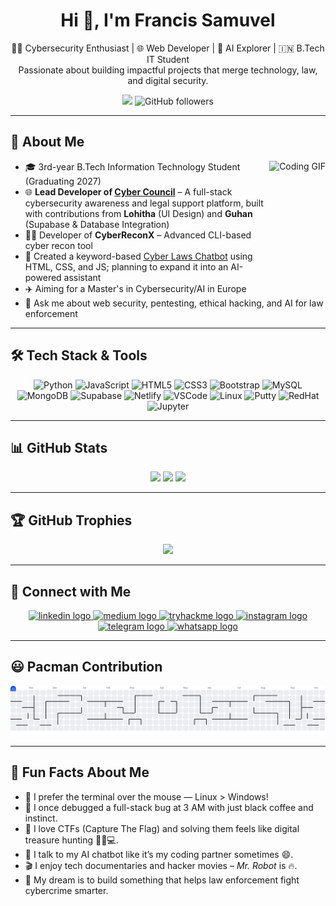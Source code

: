 
<h1 align="center">Hi 👋, I'm Francis Samuvel</h1>

<p align="center">
  👨‍💻 Cybersecurity Enthusiast | 🌐 Web Developer | 🤖 AI Explorer | 🇮🇳 B.Tech IT Student <br>
  Passionate about building impactful projects that merge technology, law, and digital security.
</p>

<div align="center">

  ![](https://komarev.com/ghpvc/?username=sam-francis06&color=green)
  ![GitHub followers](https://img.shields.io/github/followers/sam-francis06?label=Followers&style=social)

</div>



---

## 🚀 About Me

<img align="right" src="https://media2.giphy.com/media/v1.Y2lkPTc5MGI3NjExanllbHJpMGxzbnczZnU2ZnJ1Ym44ZjJkOTRnMGF3bGhlYXowZ2F6YSZlcD12MV9pbnRlcm5hbF9naWZfYnlfaWQmY3Q9Zw/GghGKaZ8JeHJx0apQC/giphy.gif" height="180" alt="Coding GIF" />

- 🎓 3rd-year B.Tech Information Technology Student (Graduating 2027)  
- 🌐 **Lead Developer of [Cyber Council](https://cybercouncil.netlify.app)** – A full-stack cybersecurity awareness and legal support platform, built with contributions from **Lohitha** (UI Design) and **Guhan** (Supabase & Database Integration)  
- 🕵️‍♂️ Developer of **CyberReconX** – Advanced CLI-based cyber recon tool  
- 🤖 Created a keyword-based [Cyber Laws Chatbot](https://sam-francis06.github.io/Chatbot/) using HTML, CSS, and JS; planning to expand it into an AI-powered assistant  
- ✈️ Aiming for a Master's in Cybersecurity/AI in Europe  
- 💬 Ask me about web security, pentesting, ethical hacking, and AI for law enforcement  
  
---

## 🛠️ Tech Stack & Tools

<p align="center">
  <img src="https://cdn.jsdelivr.net/gh/devicons/devicon/icons/python/python-original.svg" height="40" alt="Python" />
  <img src="https://cdn.jsdelivr.net/gh/devicons/devicon/icons/javascript/javascript-original.svg" height="40" alt="JavaScript" />
  <img src="https://cdn.jsdelivr.net/gh/devicons/devicon/icons/html5/html5-original.svg" height="40" alt="HTML5" />
  <img src="https://cdn.jsdelivr.net/gh/devicons/devicon/icons/css3/css3-original.svg" height="40" alt="CSS3" />
  <img src="https://cdn.simpleicons.org/bootstrap/7952B3" height="40" alt="Bootstrap" />
  <img src="https://cdn.jsdelivr.net/gh/devicons/devicon/icons/mysql/mysql-original.svg" height="40" alt="MySQL" />
  <img src="https://cdn.jsdelivr.net/gh/devicons/devicon/icons/mongodb/mongodb-original.svg" height="40" alt="MongoDB" />
  <img src="https://cdn.simpleicons.org/supabase/3ECF8E" height="40" alt="Supabase" />
  <img src="https://cdn.simpleicons.org/netlify/00C7B7" height="40" alt="Netlify" />
  <img src="https://cdn.jsdelivr.net/gh/devicons/devicon/icons/vscode/vscode-original.svg" height="40" alt="VSCode" />
  <img src="https://cdn.jsdelivr.net/gh/devicons/devicon/icons/linux/linux-original.svg" height="40" alt="Linux" />
  <img src="https://cdn.jsdelivr.net/gh/devicons/devicon/icons/putty/putty-original.svg" height="40" alt="Putty" />
  <img src="https://cdn.jsdelivr.net/gh/devicons/devicon/icons/redhat/redhat-original.svg" height="40" alt="RedHat" />
  <img src="https://cdn.jsdelivr.net/gh/devicons/devicon/icons/jupyter/jupyter-original.svg" height="40" alt="Jupyter" />
</p>

---

## 📊 GitHub Stats

<p align="center">
  <img src="https://github-readme-stats.vercel.app/api?username=sam-francis06&show_icons=true&theme=dark&include_all_commits=true&count_private=true" height="150" />
  <img src="https://streak-stats.demolab.com?user=sam-francis06&theme=dark&hide_border=false&border_radius=5" height="150" />
  <img src="https://github-readme-stats.vercel.app/api/top-langs?username=sam-francis06&layout=compact&theme=dark&langs_count=6" height="150" />
</p>

---

## 🏆 GitHub Trophies

<p align="center">
  <img src="https://github-profile-trophy.vercel.app/?username=sam-francis06&theme=tokyonight&no-frame=true&column=7&margin-w=10&margin-h=10" />
</p>

---

## 🔗 Connect with Me   

<p align="center">
  <a href="https://www.linkedin.com/in/francis-samuvel-a0a536293" target="_blank">
    <img src="https://img.shields.io/static/v1?message=LinkedIn&logo=linkedin&label=&color=0077B5&logoColor=white&labelColor=&style=for-the-badge" height="40" alt="linkedin logo" />
  </a>
  <a href="https://medium.com/@samfrancissam06" target="_blank">
    <img src="https://img.shields.io/static/v1?message=Medium&logo=medium&label=&color=12100E&logoColor=white&labelColor=&style=for-the-badge" height="40" alt="medium logo" />
  </a>
  <a href="https://tryhackme.com/p/samfrancissam06" target="_blank">
    <img src="https://img.shields.io/static/v1?message=TryHackMe&logo=tryhackme&label=&color=88cc14&logoColor=white&labelColor=&style=for-the-badge" height="40" alt="tryhackme logo" />
  </a>
  <a href="https://www.instagram.com/sam_francis_06/" target="_blank">
    <img src="https://img.shields.io/static/v1?message=Instagram&logo=instagram&label=&color=E4405F&logoColor=white&labelColor=&style=for-the-badge" height="40" alt="instagram logo" />
  </a>
  <a href="https://t.me/Samfrancis06" target="_blank">
    <img src="https://img.shields.io/static/v1?message=Telegram&logo=telegram&label=&color=2CA5E0&logoColor=white&labelColor=&style=for-the-badge" height="40" alt="telegram logo" />
  </a>
  <a href="http://wa.me/+918300496804" target="_blank">
    <img src="https://img.shields.io/static/v1?message=Whatsapp&logo=whatsapp&label=&color=25D366&logoColor=white&labelColor=&style=for-the-badge" height="40" alt="whatsapp logo" />
  </a>
</p>

---

## 😃 Pacman Contribution

<p align="center">
  <picture>
  <source media="(prefers-color-scheme: dark)" srcset="https://raw.githubusercontent.com/sam-francis06/sam-francis06/output/pacman-contribution-graph-dark.svg">
  <source media="(prefers-color-scheme: light)" srcset="https://raw.githubusercontent.com/sam-francis06/sam-francis06/output/pacman-contribution-graph.svg">
  <img alt="pacman contribution graph" src="https://raw.githubusercontent.com/sam-francis06/sam-francis06/output/pacman-contribution-graph.svg">
</picture>
</p>

---

## 🎉 Fun Facts About Me

- 🐧 I prefer the terminal over the mouse — Linux > Windows!
- 🎯 I once debugged a full-stack bug at 3 AM with just black coffee and instinct.
- 🔐 I love CTFs (Capture The Flag) and solving them feels like digital treasure hunting 🕵️‍♂️💻.
- 🧠 I talk to my AI chatbot like it’s my coding partner sometimes 😄.
- 🎬 I enjoy tech documentaries and hacker movies – *Mr. Robot* is 🔥.
- 🚀 My dream is to build something that helps law enforcement fight cybercrime smarter.

